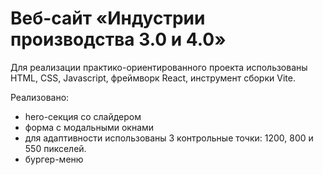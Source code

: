 # Веб-сайт «Индустрии производства 3.0 и 4.0»

Для реализации практико-ориентированного проекта использованы HTML, CSS, Javascript, фреймворк React, инструмент сборки Vite.

Реализовано:
- hero-секция со слайдером
- форма с модальными окнами
- для адаптивности использованы 3 контрольные точки: 1200, 800 и 550 пикселей. 
- бургер-меню 

